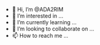 - 👋 Hi, I’m @ADA2RIM
- 👀 I’m interested in ...
- 🌱 I’m currently learning ...
- 💞️ I’m looking to collaborate on ...
- 📫 How to reach me ...

<!---
ADA2RIM/ADA2RIM is a ✨ special ✨ repository because its `README.md` (this file) appears on your GitHub profile.
You can click the Preview link to take a look at your changes.
--->

